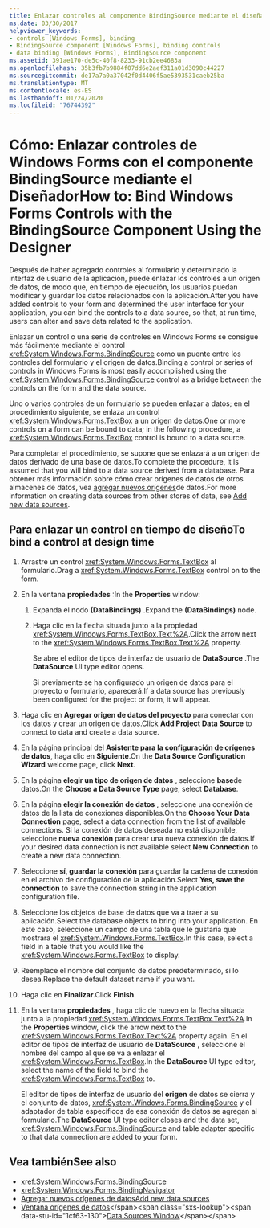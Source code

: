 ```yaml
---
title: Enlazar controles al componente BindingSource mediante el diseñador
ms.date: 03/30/2017
helpviewer_keywords:
- controls [Windows Forms], binding
- BindingSource component [Windows Forms], binding controls
- data binding [Windows Forms], BindingSource component
ms.assetid: 391ae170-de5c-40f8-8233-91cb2ee4683a
ms.openlocfilehash: 35b3fb7b9884f07dd6e2aef311a01d3090c44227
ms.sourcegitcommit: de17a7a0a37042f0d4406f5ae5393531caeb25ba
ms.translationtype: MT
ms.contentlocale: es-ES
ms.lasthandoff: 01/24/2020
ms.locfileid: "76744392"
---
```

# <a name="how-to-bind-windows-forms-controls-with-the-bindingsource-component-using-the-designer"></a><span data-ttu-id="1cf63-102">Cómo: Enlazar controles de Windows Forms con el componente BindingSource mediante el Diseñador</span><span class="sxs-lookup"><span data-stu-id="1cf63-102">How to: Bind Windows Forms Controls with the BindingSource Component Using the Designer</span></span>
<span data-ttu-id="1cf63-103">Después de haber agregado controles al formulario y determinado la interfaz de usuario de la aplicación, puede enlazar los controles a un origen de datos, de modo que, en tiempo de ejecución, los usuarios puedan modificar y guardar los datos relacionados con la aplicación.</span><span class="sxs-lookup"><span data-stu-id="1cf63-103">After you have added controls to your form and determined the user interface for your application, you can bind the controls to a data source, so that, at run time, users can alter and save data related to the application.</span></span>

 <span data-ttu-id="1cf63-104">Enlazar un control o una serie de controles en Windows Forms se consigue más fácilmente mediante el control <xref:System.Windows.Forms.BindingSource> como un puente entre los controles del formulario y el origen de datos.</span><span class="sxs-lookup"><span data-stu-id="1cf63-104">Binding a control or series of controls in Windows Forms is most easily accomplished using the <xref:System.Windows.Forms.BindingSource> control as a bridge between the controls on the form and the data source.</span></span>

 <span data-ttu-id="1cf63-105">Uno o varios controles de un formulario se pueden enlazar a datos; en el procedimiento siguiente, se enlaza un control <xref:System.Windows.Forms.TextBox> a un origen de datos.</span><span class="sxs-lookup"><span data-stu-id="1cf63-105">One or more controls on a form can be bound to data; in the following procedure, a <xref:System.Windows.Forms.TextBox> control is bound to a data source.</span></span>

 <span data-ttu-id="1cf63-106">Para completar el procedimiento, se supone que se enlazará a un origen de datos derivado de una base de datos.</span><span class="sxs-lookup"><span data-stu-id="1cf63-106">To complete the procedure, it is assumed that you will bind to a data source derived from a database.</span></span> <span data-ttu-id="1cf63-107">Para obtener más información sobre cómo crear orígenes de datos de otros almacenes de datos, vea [agregar nuevos orígenes](/visualstudio/data-tools/add-new-data-sources)de datos.</span><span class="sxs-lookup"><span data-stu-id="1cf63-107">For more information on creating data sources from other stores of data, see [Add new data sources](/visualstudio/data-tools/add-new-data-sources).</span></span>

## <a name="to-bind-a-control-at-design-time"></a><span data-ttu-id="1cf63-108">Para enlazar un control en tiempo de diseño</span><span class="sxs-lookup"><span data-stu-id="1cf63-108">To bind a control at design time</span></span>

1. <span data-ttu-id="1cf63-109">Arrastre un control <xref:System.Windows.Forms.TextBox> al formulario.</span><span class="sxs-lookup"><span data-stu-id="1cf63-109">Drag a <xref:System.Windows.Forms.TextBox> control on to the form.</span></span>

2. <span data-ttu-id="1cf63-110">En la ventana **propiedades** :</span><span class="sxs-lookup"><span data-stu-id="1cf63-110">In the **Properties** window:</span></span>

    1. <span data-ttu-id="1cf63-111">Expanda el nodo **(DataBindings)** .</span><span class="sxs-lookup"><span data-stu-id="1cf63-111">Expand the **(DataBindings)** node.</span></span>

    2. <span data-ttu-id="1cf63-112">Haga clic en la flecha situada junto a la propiedad <xref:System.Windows.Forms.TextBox.Text%2A>.</span><span class="sxs-lookup"><span data-stu-id="1cf63-112">Click the arrow next to the <xref:System.Windows.Forms.TextBox.Text%2A> property.</span></span>

         <span data-ttu-id="1cf63-113">Se abre el editor de tipos de interfaz de usuario de **DataSource** .</span><span class="sxs-lookup"><span data-stu-id="1cf63-113">The **DataSource** UI type editor opens.</span></span>

         <span data-ttu-id="1cf63-114">Si previamente se ha configurado un origen de datos para el proyecto o formulario, aparecerá.</span><span class="sxs-lookup"><span data-stu-id="1cf63-114">If a data source has previously been configured for the project or form, it will appear.</span></span>

3. <span data-ttu-id="1cf63-115">Haga clic en **Agregar origen de datos del proyecto** para conectar con los datos y crear un origen de datos.</span><span class="sxs-lookup"><span data-stu-id="1cf63-115">Click **Add Project Data Source** to connect to data and create a data source.</span></span>

4. <span data-ttu-id="1cf63-116">En la página principal del **Asistente para la configuración de orígenes de datos**, haga clic en **Siguiente**.</span><span class="sxs-lookup"><span data-stu-id="1cf63-116">On the **Data Source Configuration Wizard** welcome page, click **Next**.</span></span>

5. <span data-ttu-id="1cf63-117">En la página **elegir un tipo de origen de datos** , seleccione **base**de datos.</span><span class="sxs-lookup"><span data-stu-id="1cf63-117">On the **Choose a Data Source Type** page, select **Database**.</span></span>

6. <span data-ttu-id="1cf63-118">En la página **elegir la conexión de datos** , seleccione una conexión de datos de la lista de conexiones disponibles.</span><span class="sxs-lookup"><span data-stu-id="1cf63-118">On the **Choose Your Data Connection** page, select a data connection from the list of available connections.</span></span> <span data-ttu-id="1cf63-119">Si la conexión de datos deseada no está disponible, seleccione **nueva conexión** para crear una nueva conexión de datos.</span><span class="sxs-lookup"><span data-stu-id="1cf63-119">If your desired data connection is not available select **New Connection** to create a new data connection.</span></span>

7. <span data-ttu-id="1cf63-120">Seleccione **sí, guardar la conexión** para guardar la cadena de conexión en el archivo de configuración de la aplicación.</span><span class="sxs-lookup"><span data-stu-id="1cf63-120">Select **Yes, save the connection** to save the connection string in the application configuration file.</span></span>

8. <span data-ttu-id="1cf63-121">Seleccione los objetos de base de datos que va a traer a su aplicación.</span><span class="sxs-lookup"><span data-stu-id="1cf63-121">Select the database objects to bring into your application.</span></span> <span data-ttu-id="1cf63-122">En este caso, seleccione un campo de una tabla que le gustaría que mostrara el <xref:System.Windows.Forms.TextBox>.</span><span class="sxs-lookup"><span data-stu-id="1cf63-122">In this case, select a field in a table that you would like the <xref:System.Windows.Forms.TextBox> to display.</span></span>

9. <span data-ttu-id="1cf63-123">Reemplace el nombre del conjunto de datos predeterminado, si lo desea.</span><span class="sxs-lookup"><span data-stu-id="1cf63-123">Replace the default dataset name if you want.</span></span>

10. <span data-ttu-id="1cf63-124">Haga clic en **Finalizar**.</span><span class="sxs-lookup"><span data-stu-id="1cf63-124">Click **Finish**.</span></span>

11. <span data-ttu-id="1cf63-125">En la ventana **propiedades** , haga clic de nuevo en la flecha situada junto a la propiedad <xref:System.Windows.Forms.TextBox.Text%2A>.</span><span class="sxs-lookup"><span data-stu-id="1cf63-125">In the **Properties** window, click the arrow next to the <xref:System.Windows.Forms.TextBox.Text%2A> property again.</span></span> <span data-ttu-id="1cf63-126">En el editor de tipos de interfaz de usuario de **DataSource** , seleccione el nombre del campo al que se va a enlazar el <xref:System.Windows.Forms.TextBox>.</span><span class="sxs-lookup"><span data-stu-id="1cf63-126">In the **DataSource** UI type editor, select the name of the field to bind the <xref:System.Windows.Forms.TextBox> to.</span></span>

     <span data-ttu-id="1cf63-127">El editor de tipos de interfaz de usuario del **origen** de datos se cierra y el conjunto de datos, <xref:System.Windows.Forms.BindingSource> y el adaptador de tabla específicos de esa conexión de datos se agregan al formulario.</span><span class="sxs-lookup"><span data-stu-id="1cf63-127">The **DataSource** UI type editor closes and the data set, <xref:System.Windows.Forms.BindingSource> and table adapter specific to that data connection are added to your form.</span></span>

## <a name="see-also"></a><span data-ttu-id="1cf63-128">Vea también</span><span class="sxs-lookup"><span data-stu-id="1cf63-128">See also</span></span>

- <xref:System.Windows.Forms.BindingSource>
- <xref:System.Windows.Forms.BindingNavigator>
- [<span data-ttu-id="1cf63-129">Agregar nuevos orígenes de datos</span><span class="sxs-lookup"><span data-stu-id="1cf63-129">Add new data sources</span></span>](/visualstudio/data-tools/add-new-data-sources)
- <span data-ttu-id="1cf63-130">[Ventana orígenes de datos](https://docs.microsoft.com/previous-versions/visualstudio/visual-studio-2013/6ckyxa83(v=vs.120))</span><span class="sxs-lookup"><span data-stu-id="1cf63-130">[Data Sources Window](https://docs.microsoft.com/previous-versions/visualstudio/visual-studio-2013/6ckyxa83(v=vs.120))</span></span>
